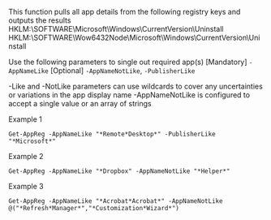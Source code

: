 This function pulls all app details from the following registry keys and outputs the results
HKLM:\SOFTWARE\Microsoft\Windows\CurrentVersion\Uninstall
HKLM:\SOFTWARE\Wow6432Node\Microsoft\Windows\CurrentVersion\Uninstall

Use the following parameters to single out required app(s)
[Mandatory] `-AppNameLike`
[Optional] `-AppNameNotLike`, `-PublisherLike`

-Like and -NotLike parameters can use wildcards to cover any uncertainties or variations in the app display name
-AppNameNotLike is configured to accept a single value or an array of strings

Example 1

    Get-AppReg -AppNameLike "*Remote*Desktop*" -PublisherLike "*Microsoft*"

Example 2

    Get-AppReg -AppNameLike "*Dropbox" -AppNameNotLike "*Helper*"

Example 3

    Get-AppReg -AppNameLike "*Acrobat*Acrobat*" -AppNameNotLike @("*Refresh*Manager*","*Customization*Wizard*")
